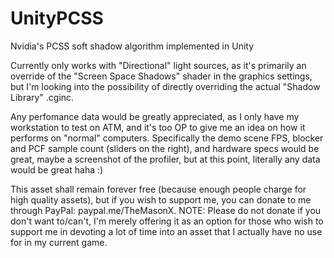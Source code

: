 # UnityPCSS
Nvidia's PCSS soft shadow algorithm implemented in Unity

Currently only works with "Directional" light sources, as it's primarily an override of the "Screen Space Shadows" shader in the graphics settings, but I'm looking into the possibility of directly overriding the actual "Shadow Library" .cginc.

Any perfomance data would be greatly appreciated, as I only have my workstation to test on ATM, and it's too OP to give me an idea on how it performs on "normal" computers. Specifically the demo scene FPS, blocker and PCF sample count (sliders on the right), and hardware specs would be great, maybe a screenshot of the profiler, but at this point, literally any data would be great haha :)

This asset shall remain forever free (because enough people charge for high quality assets), but if you wish to support me, you can donate to me through PayPal: paypal.me/TheMasonX. NOTE: Please do not donate if you don't want to/can't, I'm merely offering it as an option for those who wish to support me in devoting a lot of time into an asset that I actually have no use for in my current game.
